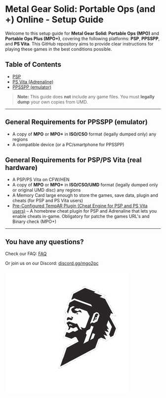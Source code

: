# Metal Gear Solid: Portable Ops (and +) Online - Setup Guide

Welcome to this setup guide for **Metal Gear Solid: Portable Ops (MPO)** and **Portable Ops Plus (MPO+)**, covering the following platforms: **PSP**, **PPSSPP**, and **PS Vita**. This GitHub repository aims to provide clear instructions for playing these games in the best conditions possible.

## Table of Contents

- [PSP](./PSP/setup.md)
- [PS Vita (Adrenaline)](./PSVita/setup.md)
- [PPSSPP (emulator)](./PPSSPP/setup.md)


> **Note:** This guide does **not** include any game files. You must **legally dump** your own copies from UMD.

---

## General Requirements for PPSSPP (emulator)

- A copy of **MPO** or **MPO+** in **ISO/CSO** format (legally dumped only) any regions
- A compatible device (or a PC/smartphone for PPSSPP)

## General Requirements for PSP/PS Vita (real hardware)

- A PSP/PS Vita on CFW/HEN
- A copy of **MPO** or **MPO+** in **ISO/CSO/UMD** format (legally dumped only or original UMD disc) any regions
- A Memory Card large enough to store the games, save data, plugin and cheats (for PSP and PS Vita users)
- [Pre-Configured TempAR Plugin (Cheat Engine for PSP and PS Vita users)](https://github.com/snakeswiss/MPO-Guide/raw/main/assets/tempar_163.7z) – A homebrew cheat plugin for PSP and Adrenaline that lets you enable cheats in-game. Obligatory for patche the games URL's and Binary check (MPO+)

---

## You have any questions?


Check our FAQ: [FAQ](https://github.com/snakeswiss/MPO-Guide/blob/main/FAQ/faq.md)

Or join us on our Discord: [discord.gg/mgo2pc](https://discord.gg/mgo2pc)




  ![MPO Salute](https://github.com/snakeswiss/MPO-Guide/blob/main/assets/MPO%20salute.gif)

